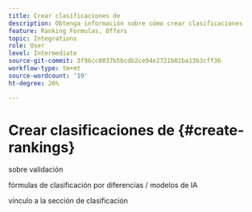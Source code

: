 ```yaml
---
title: Crear clasificaciones de
description: Obtenga información sobre cómo crear clasificaciones
feature: Ranking Formulas, Offers
topic: Integrations
role: User
level: Intermediate
source-git-commit: 3f96cc0037b5bcdb2ce94e2721b02ba13b3cff36
workflow-type: tm+mt
source-wordcount: '19'
ht-degree: 26%

---
```


# Crear clasificaciones de {#create-rankings}

sobre validación

fórmulas de clasificación por diferencias / modelos de IA

vínculo a la sección de clasificación